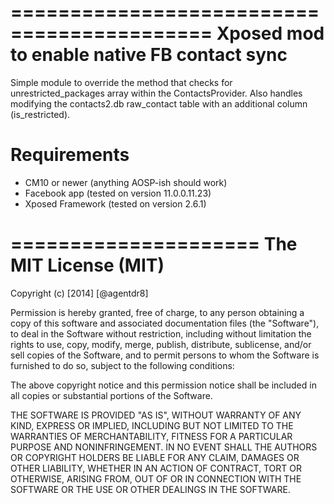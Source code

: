 ===========================================
Xposed mod to enable native FB contact sync
===========================================

Simple module to override the method that checks for unrestricted_packages array within the ContactsProvider. Also handles modifying the contacts2.db raw_contact table with an additional column (is_restricted).

Requirements
============

* CM10 or newer (anything AOSP-ish should work)
* Facebook app (tested on version 11.0.0.11.23)
* Xposed Framework (tested on version 2.6.1)

=====================
The MIT License (MIT)
=====================

Copyright (c) [2014] [@agentdr8]

Permission is hereby granted, free of charge, to any person obtaining a copy
of this software and associated documentation files (the "Software"), to deal
in the Software without restriction, including without limitation the rights
to use, copy, modify, merge, publish, distribute, sublicense, and/or sell
copies of the Software, and to permit persons to whom the Software is
furnished to do so, subject to the following conditions:

The above copyright notice and this permission notice shall be included in all
copies or substantial portions of the Software.

THE SOFTWARE IS PROVIDED "AS IS", WITHOUT WARRANTY OF ANY KIND, EXPRESS OR
IMPLIED, INCLUDING BUT NOT LIMITED TO THE WARRANTIES OF MERCHANTABILITY,
FITNESS FOR A PARTICULAR PURPOSE AND NONINFRINGEMENT. IN NO EVENT SHALL THE
AUTHORS OR COPYRIGHT HOLDERS BE LIABLE FOR ANY CLAIM, DAMAGES OR OTHER
LIABILITY, WHETHER IN AN ACTION OF CONTRACT, TORT OR OTHERWISE, ARISING FROM,
OUT OF OR IN CONNECTION WITH THE SOFTWARE OR THE USE OR OTHER DEALINGS IN THE
SOFTWARE.
